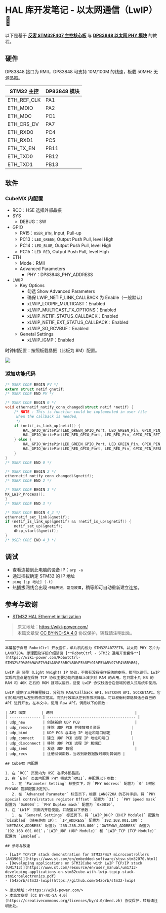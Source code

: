 # HAL 库开发笔记 - 以太网通信（LwIP） 🚧

以下是基于 [**反客 STM32F407 主控核心板**](https://item.taobao.com/item.htm?spm=a230r.1.14.16.57314534365ZlN&id=569068950037&ns=1&abbucket=4#detail) 与 [**DP83848 以太网 PHY 模块**](https://item.taobao.com/item.htm?spm=a230r.1.14.1.38df5bd3YTS6rE&id=12873819988&ns=1&abbucket=4#detail) 的教程。

## 硬件

DP83848 接口为 RMII，DP83848 可支持 10M/100M 的线速，板载 50MHz 无源晶振。

| STM32 主控  | DP83848 模块 |
| ----------- | ------------ |
| ETH_REF_CLK | PA1          |
| ETH_MDIO    | PA2          |
| ETH_MDC     | PC1          |
| ETH_CRS_DV  | PA7          |
| ETH_RXD0    | PC4          |
| ETH_RXD1    | PC5          |
| ETH_TX_EN   | PB11         |
| ETH_TXD0    | PB12         |
| ETH_TXD1    | PB13         |

## 软件

### CubeMX 内配置

- RCC：HSE 选择外部晶振
- SYS
  - DEBUG：SW
- GPIO
  - PA15：`USER_BTN`, Input, Pull-up
  - PC13：`LED_GREEN`, Output Push Pull, level High
  - PC14：`LED_BLUE`, Output Push Pull, level High
  - PC15：`LED_RED`, Output Push Pull, level High
- ETH
  - Mode：RMII
  - Advanced Parameters
    - PHY：DP83848_PHY_ADDRESS
- LWIP
  - Key Options
    - 勾选 Show Advanced Parameters
    - 确保 LWIP_NETIF_LINK_CALLBACK 为 Enable（一般默认）
    - xLWIP_LOOPIF_MULTICAST：Enabled
    - xLWIP_MULTICAST_TX_OPTIONS：Enabled
    - xLWIP_NETIF_STATUS_CALLBACK：Enabled
    - xLWIP_NETIF_EXT_STATUS_CALLBACK：Enabled
    - xLWIP_SO_RCVBUF：Enabled
  - Genetal Settings
    - xLWIP_IGMP：Enabled

时钟树配置：按照板载晶振（此板为 8M）配置。

![](https://media.wiki-power.com/img/20220702145310.png)

### 添加功能代码

```c title="main.c"
/* USER CODE BEGIN PV */
extern struct netif gnetif;
/* USER CODE END PV */

/* USER CODE BEGIN 0 */
void ethernetif_notify_conn_changed(struct netif *netif) {
	/* NOTE : This is function could be implemented in user file
	 when the callback is needed,
	 */
	if (netif_is_link_up(netif)) {
		HAL_GPIO_WritePin(LED_GREEN_GPIO_Port, LED_GREEN_Pin, GPIO_PIN_RESET);
		HAL_GPIO_WritePin(LED_RED_GPIO_Port, LED_RED_Pin, GPIO_PIN_SET);
	} else {
		HAL_GPIO_WritePin(LED_GREEN_GPIO_Port, LED_GREEN_Pin, GPIO_PIN_SET);
		HAL_GPIO_WritePin(LED_RED_GPIO_Port, LED_RED_Pin, GPIO_PIN_RESET);
	}
}
/* USER CODE END 0 */

/* USER CODE BEGIN 2 */
ethernetif_notify_conn_changed(&gnetif);
/* USER CODE END 2 */

/* USER CODE BEGIN 3 */
MX_LWIP_Process();
}
/* USER CODE END 3 */
```

```c title="lwip.c"
/* USER CODE BEGIN 4_3 */
ethernetif_set_link(&gnetif);
if (netif_is_link_up(&gnetif) && !netif_is_up(&gnetif)) {
	netif_set_up(&gnetif);
	dhcp_start(&gnetif);
}
/* USER CODE END 4_3 */
```

## 调试

- 查看连接到此电脑的设备 IP：`arp -a`
- 通过插拔确定 STM32 的 IP 地址
- `ping [ip 地址] (-t)`
- 热插拔网线会出现 `传输失败，常见故障`，稍等即可自动重新建立连接。

## 参考与致谢

- [STM32 HAL Ethernet initialization](https://blog.naver.com/eziya76/221852430347)

> 原文地址：<https://wiki-power.com/>  
> 本篇文章受 [CC BY-NC-SA 4.0](https://creativecommons.org/licenses/by/4.0/deed.zh) 协议保护，转载请注明出处。

---

```
本篇基于自研 RobotCtrl 开发套件，单片机内核为 STM32F407ZET6，以太网 PHY 芯片为 LAN8720A，原理图及详细介绍请见 [**RobotCtrl - STM32 通用开发套件**](https://wiki-power.com/RobotCtrl-STM32%E9%80%9A%E7%94%A8%E5%BC%80%E5%8F%91%E5%A5%97%E4%BB%B6)。

LwIP 是 轻型（Light Weight）IP 协议，不管有没有操作系统的支持，都可以运行。LwIP 实现的重点是在保持 TCP 协议主要功能的基础上减少对 RAM 的占用，它只需十几 KB 的 RAM 和 40K 左右的 ROM 就可以运行，这使 LwIP 协议栈适合在低端的嵌入式系统中使用。

LwIP 提供了三种编程接口，分别为 RAW/Callback API、NETCONN API、SOCKETAPI。它们的易用性从左到右依次提高，而执行效率从左到右依次降低。可以权衡利弊选择适合自己的 API 进行开发。在本文中，使用 Raw API，调用以下的函数：

| API 函数       | 说明                                     |
| -------------- | ---------------------------------------- |
| udp_new        | 创建新的 UDP PCB                         |
| udp_remove     | 移除 UDP PCB 并释放相关资源              |
| udp_bind       | UDP PCB 与本地 IP 地址和端口绑定         |
| udp_connect    | 建立 UDP PCB 远程 IP 地址和端口          |
| udp_disconnect | 移除 UDP PCB 远程 IP 和端口              |
| udp_send       | 发送 UDP 数据                            |
| udp_recv       | 注册回调函数，当收到新数据报时即对其调用 |

## CubeMX 内配置

1. 在 `RCC` 页面内为 HSE 选择外部晶振。
2. 在 `ETH` 页面内配置 PHY 模式为`RMII`，并配置以下参数：
   1. 在 `Parameter Setting` 标签页下，将 `PHY Address` 配置为 `0`（根据 PHYAD0 管脚配置决定的）。
   2. 在 `Advanced Parameter` 标签页下，根据 LAN8720A 的芯片手册，将 `PHY special control/status register Offset` 配置为 `31`； `PHY Speed mask` 配置为 `0x0004`； `PHY Duplex mask` 配置为 `0x0010`。
3. 在 `LWIP` 页面内开启使能，并配置以下参数：
   1. 在 `General Settings` 标签页下，将 `LWIP_DHCP (DHCP Module)` 配置为 `Disabled`（使用静态 IP）； `IP_ADDRESS` 配置为 `192.168.001.100`； `NETMASK_ADDRESS` 配置为 `255.255.255.000`；`GATEWAY_ADDRESS` 配置为 `192.168.001.001`；`LWIP_UDP (UDP Module)` 和 `LWIP_TCP (TCP Module)` 配置为 `Enabled`。

## 参考与致谢

- [LwIP TCP/IP stack demonstration for STM32F4x7 microcontrollers (AN3966)](https://www.st.com/en/embedded-software/stsw-stm32070.html)
- [Developing applications on STM32Cube with LwIP TCP/IP stack (UM1713)](https://www.st.com/resource/en/user_manual/um1713-developing-applications-on-stm32cube-with-lwip-tcpip-stack-stmicroelectronics.pdf)
- [54zorb/stm32-lwip](https://github.com/54zorb/stm32-lwip)

> 原文地址：<https://wiki-power.com/>
> 本篇文章受 [CC BY-NC-SA 4.0](https://creativecommons.org/licenses/by/4.0/deed.zh) 协议保护，转载请注明出处。

```
